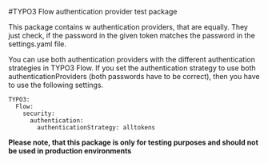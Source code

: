 #TYPO3 Flow authentication provider test package

This package contains w authentication providers, that are equally. They just check, if the password
in the given token matches the password in the settings.yaml file.

You can use both authentication providers with the different authentication strategies in TYPO3 Flow.
If you set the authentication strategy to use both authenticationProviders (both passwords have to be 
correct), then you have to use the following settings.

```
TYPO3:
  Flow:
    security:
      authentication:
        authenticationStrategy: alltokens
```

**Please note, that this package is only for testing purposes and should not be used in production environments**




